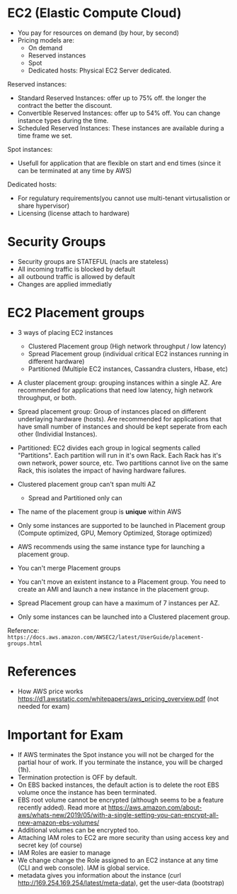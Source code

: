 # EC2 (Elastic Compute Cloud)

- You pay for resources on demand (by hour, by second)
- Pricing models are:
  - On demand
  - Reserved instances
  - Spot
  - Dedicated hosts: Physical EC2 Server dedicated.


Reserved instances:
- Standard Reserved Instances: offer up to 75% off. the longer the contract the better the discount.
- Convertible Reserved Instances: offer up to 54% off. You can change instance types during the time.
- Scheduled Reserved Instances: These instances are available during a time frame we set.

Spot instances:
- Usefull for application that are flexible on start and end times (since it can be terminated at any time by AWS)

Dedicated hosts:
- For regulatury requirements(you cannot use multi-tenant virtusalistion or share hypervisor)
- Licensing (license attach to hardware)

# Security Groups

- Security groups are STATEFUL (nacls are stateless)
- All incoming traffic is blocked by default
- all outbound traffic is allowed by default
- Changes are applied immediatly


# EC2 Placement groups

- 3 ways of placing EC2 instances
  - Clustered Placement group (High network throughput / low latency)
  - Spread Placement group (individual critical EC2 instances running in different hardware)
  - Partitioned (Multiple EC2 instances, Cassandra clusters, Hbase, etc)

- A cluster placement group: grouping instances within a single AZ. Are recommended for applications that need low latency, high network throughput, or both.

- Spread placement group: Group of instances placed on different underlaying hardware (hosts). Are recommended for applications that have small number of instances
  and should be kept seperate from each other (Individial Instances).

- Partitioned: EC2 divides each group in logical segments called "Partitions". Each partition will run in it's own Rack. Each Rack has it's own network, power        source, etc. Two partitions cannot live on the same Rack, this isolates the impact of having hardware failures.


- Clustered placement group can't span multi AZ
  - Spread and Partitioned only can
- The name of the placement group is **unique** within AWS
- Only some instances are supported to be launched in Placement group (Compute optimized, GPU, Memory Optimized, Storage optimized)
- AWS recommends using the same instance type for launching a placement group.
- You can't merge Placement groups
- You can't move an existent instance to a Placement group. You need to create an AMI and launch a new instance in the placement group.
- Spread Placement group can have a maximum of 7 instances per AZ.
- Only some instances can be launched into a Clustered placement group.

Reference: `https://docs.aws.amazon.com/AWSEC2/latest/UserGuide/placement-groups.html`



# References

- How AWS price works https://d1.awsstatic.com/whitepapers/aws_pricing_overview.pdf (not needed for exam)

# Important for Exam

- If AWS terminates the Spot instance you will not be charged for the partial hour of work. If you terminate the instance, you will be charged (1h).
- Termination protection is OFF by default.
- On EBS backed instances, the default action is to delete the root EBS volume once the instance has been terminated.
- EBS root volume cannot be encrypted (although seems to be a feature recently added). Read more at https://aws.amazon.com/about-aws/whats-new/2019/05/with-a-single-setting-you-can-encrypt-all-new-amazon-ebs-volumes/
- Additional volumes can be encrypted too.
- Attaching IAM roles to EC2 are more security than using access key and secret key (of course)
- IAM Roles are easier to manage
- We change change the Role assigned to an EC2 instance at any time (CLI and web console). IAM is global service.
- metadata gives you information about the instance (curl http://169.254.169.254/latest/meta-data), get the user-data (bootstrap)